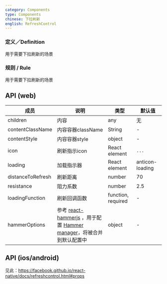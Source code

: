 ```yaml
---
category: Components
type: Components
chinese: 下拉刷新
english: RefreshControl
---
```


### 定义／Definition
用于需要下拉刷新的场景

### 规则 / Rule
用于需要下拉刷新的场景


## API (web)

| 成员        | 说明           | 类型      | 默认值       |
|------------|----------------|--------------------|--------------|
| children   | 内容      | any |    无  |
| contentClassName | 内容容器className | String | - |
| contentStyle | 内容容器style | object | - |
| icon   | 刷新指示icon   | React element |  `...` |
| loading   | 加载指示器   | React element |  anticon-loading |
| distanceToRefresh   |   刷新距离    | number |    70  |
| resistance   |   阻力系数   | number |    2.5  |
| loadingFunction   |   刷新回调函数   | function, required |  -  |
| hammerOptions   |  参考 [react-hammerjs](https://github.com/JedWatson/react-hammerjs) ，用于配置 [Hammer manager](http://hammerjs.github.io/api/)，将被合并到默认配置中   | object |  -  |

## API (ios/android)
见此：https://facebook.github.io/react-native/docs/refreshcontrol.html#props